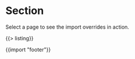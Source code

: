 # Section

Select a page to see the import overrides in action.

{{> listing}}

{{import "footer"}}
